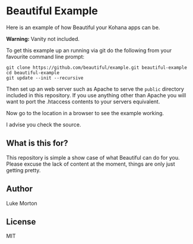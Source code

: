 # Beautiful Example

Here is an example of how Beautiful your Kohana apps can be.

**Warning:** Vanity not included.

To get this example up an running via git do the following from your
favourite command line prompt:

```
git clone https://github.com/beautiful/example.git beautiful-example
cd beautiful-example
git update --init --recursive
```

Then set up an web server such as Apache to serve the `public`
directory included in this repository. If you use anything other than
Apache you will want to port the .htaccess contents to your servers
equivalent.

Now go to the location in a browser to see the example working.

I advise you check the source.

## What is this for?

This repository is simple a show case of what Beautiful can do for
you. Please excuse the lack of content at the moment, things are
only just getting pretty.

## Author

Luke Morton

## License

MIT